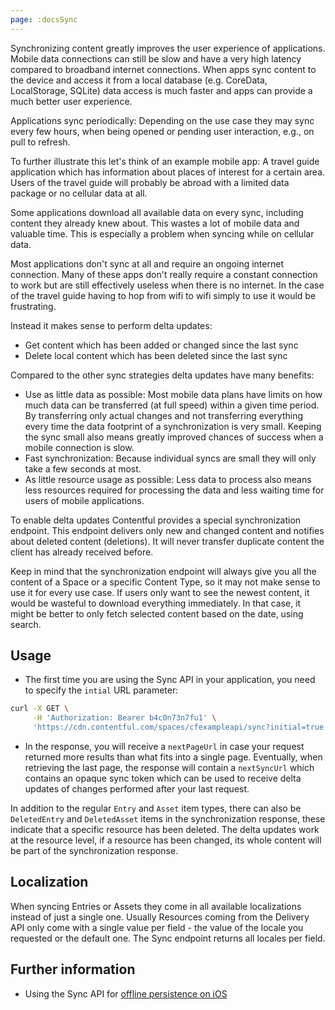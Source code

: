 ```yaml
---
page: :docsSync
---
```


Synchronizing content greatly improves the user experience of applications. Mobile data connections can still be slow and have a very high latency compared to broadband internet connections. When apps sync content to the device and access it from a local database (e.g. CoreData, LocalStorage, SQLite) data access is much faster and apps can provide a much better user experience.

Applications sync periodically: Depending on the use case they may sync every few hours, when being opened or pending user interaction, e.g., on pull to refresh.

To further illustrate this let's think of an example mobile app: A travel guide application which has information about places of interest for a certain area. Users of the travel guide will probably be abroad with a limited data package or no cellular data at all.

Some applications download all available data on every sync, including content they already knew about. This wastes a lot of mobile data and valuable time. This is especially a problem when syncing while on cellular data.

Most applications don't sync at all and require an ongoing internet connection. Many of these apps don't really require a constant connection to work but are still effectively useless when there is no internet. In the case of the travel guide having to hop from wifi to wifi simply to use it would be frustrating.

Instead it makes sense to perform delta updates:

- Get content which has been added or changed since the last sync
- Delete local content which has been deleted since the last sync

Compared to the other sync strategies delta updates have many benefits:

- Use as little data as possible: Most mobile data plans have limits on how much data can be transferred (at full speed) within a given time period. By transferring only actual changes and not transferring everything every time the data footprint of a synchronization is very small. Keeping the sync small also means greatly improved chances of success when a mobile connection is slow.
- Fast synchronization: Because individual syncs are small they will only take a few seconds at most.
- As little resource usage as possible: Less data to process also means less resources required for processing the data and less waiting time for users of mobile applications.

To enable delta updates Contentful provides a special synchronization endpoint. This endpoint delivers only new and changed content and notifies about deleted content (deletions). It will never transfer duplicate content the client has already received before.

Keep in mind that the synchronization endpoint will always give you all the content of a Space or a specific Content Type, so it may not make sense to use it for every use case. If users only want to see the newest content, it would be wasteful to download everything immediately. In that case, it might be better to only fetch selected content based on the date, using search.

## Usage

- The first time you are using the Sync API in your application, you need to specify the `intial` URL parameter:

~~~ bash
curl -X GET \
     -H 'Authorization: Bearer b4c0n73n7fu1' \
     'https://cdn.contentful.com/spaces/cfexampleapi/sync?initial=true'
~~~

- In the response, you will receive a `nextPageUrl` in case your request returned more results than what fits into a single page. Eventually, when retrieving the last page, the response will contain a `nextSyncUrl` which contains an opaque sync token which can be used to receive delta updates of changes performed after your last request.

In addition to the regular `Entry` and `Asset` item types, there can also be `DeletedEntry` and `DeletedAsset` items in the synchronization response, these indicate that a specific resource has been deleted. The delta updates work at the resource level, if a resource has been changed, its whole content will be part of the synchronization response.

## Localization

When syncing Entries or Assets they come in all available localizations instead of just a single one. Usually Resources coming from the Delivery API only come with a single value per field - the value of the locale you requested or the default one. The Sync endpoint returns all locales per field.

## Further information

- Using the Sync API for [offline persistence on iOS](/developers/documentation/tutorials/ios/offline-sync/)

<!-- TODO Link back to CDA reference -->

